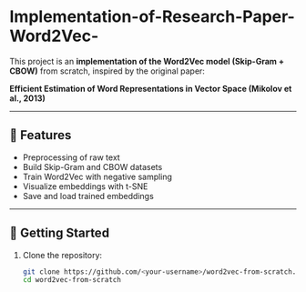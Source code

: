 # Implementation-of-Research-Paper-Word2Vec-

This project is an **implementation of the Word2Vec model (Skip-Gram + CBOW)** from scratch, inspired by the original paper:

**Efficient Estimation of Word Representations in Vector Space (Mikolov et al., 2013)**

---

## 📌 Features
- Preprocessing of raw text
- Build Skip-Gram and CBOW datasets
- Train Word2Vec with negative sampling
- Visualize embeddings with t-SNE
- Save and load trained embeddings

---

## 🚀 Getting Started
1. Clone the repository:
   ```bash
   git clone https://github.com/<your-username>/word2vec-from-scratch.git
   cd word2vec-from-scratch
